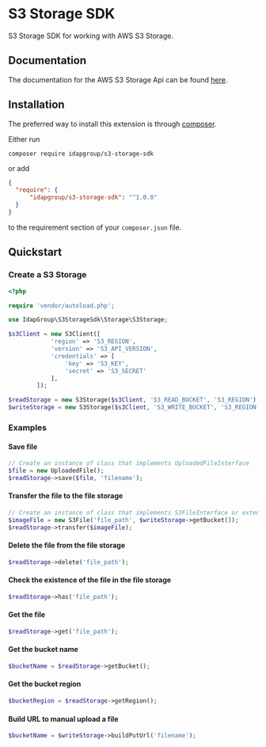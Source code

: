 # S3 Storage SDK

S3 Storage SDK for working with AWS S3 Storage.

## Documentation

The documentation for the AWS S3 Storage Api can be found [here](https://aws.amazon.com/sdk-for-php/).

## Installation

The preferred way to install this extension is through [composer](https://getcomposer.org/download/).

Either run

```
composer require idapgroup/s3-storage-sdk
```

or add

```json
{
  "require": {
      "idapgroup/s3-storage-sdk": "^1.0.0"
  }
}
```

to the requirement section of your `composer.json` file.

## Quickstart

### Create a S3 Storage

```php
<?php

require 'vendor/autoload.php';

use IdapGroup\S3StorageSdk\Storage\S3Storage;

$s3Client = new S3Client([
            'region' => 'S3_REGION',
            'version' => 'S3_API_VERSION',
            'credentials' => [
                'key' => 'S3_KEY',
                'secret' => 'S3_SECRET'
            ],
        ]);

$readStorage = new S3Storage($s3Client, 'S3_READ_BUCKET', 'S3_REGION');
$writeStorage = new S3Storage($s3Client, 'S3_WRITE_BUCKET', 'S3_REGION');
```

### Examples

#### Save file

```php
// Create an instance of class that implements UploadedFileInterface
$file = new UploadedFile();
$readStorage->save($file, 'filename');
```

#### Transfer the file to the file storage

```php
// Create an instance of class that implements S3FileInterface or extends S3File
$imageFile = new S3File('file_path', $writeStorage->getBucket());
$readStorage->transfer($imageFile);
```

#### Delete the file from the file storage

```php
$readStorage->delete('file_path');
```

#### Check the existence of the file in the file storage

```php
$readStorage->has('file_path');
```

#### Get the file

```php
$readStorage->get('file_path');
```

#### Get the bucket name

```php
$bucketName = $readStorage->getBucket();
```

#### Get the bucket region

```php
$bucketRegion = $readStorage->getRegion();
```

#### Build URL to manual upload a file

```php
$bucketName = $writeStorage->buildPutUrl('filename');
```
